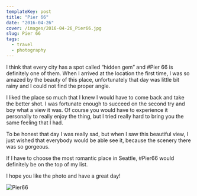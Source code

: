```yaml
---
templateKey: post
title: "Pier 66"
date: "2016-04-26"
cover: /images/2016-04-26_Pier66.jpg
slug: Pier 66
tags:
  - travel
  - photography
---
```


I think that every city has a spot called “hidden gem” and #Pier 66 is definitely one of them. When I arrived at the location the first time, I was so amazed by the beauty of this place, unfortunately that day was little bit rainy and I could not find the proper angle.

I liked the place so much that I knew I would have to come back and take the better shot. I was fortunate enough to succeed on the second try and boy what a view it was. Of course you would have to experience it personally to really enjoy the thing, but I tried really hard to bring you the same feeling that I had.

To be honest that day I was really sad, but when I saw this beautiful view, I just wished that everybody would be able see it, because the scenery there was so gorgeous.

If I have to choose the most romantic place in Seattle, #Pier66 would definitely be on the top of my list.

I hope you like the photo and have a great day!

![Pier66](/img/2016-04-26_Pier66.jpg 'Pier66')